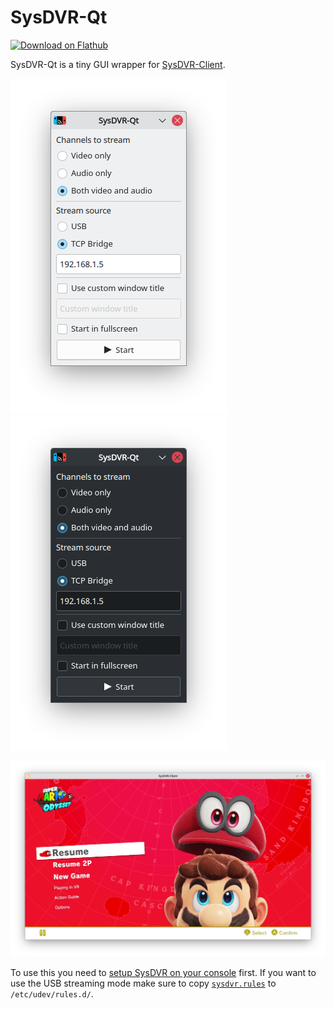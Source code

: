 # SysDVR-Qt

[<img src="https://dl.flathub.org/assets/badges/flathub-badge-en.svg" width="240" alt="Download on Flathub">](https://flathub.org/apps/io.github.parnassius.SysDVR-Qt)

SysDVR-Qt is a tiny GUI wrapper for [SysDVR-Client](https://github.com/exelix11/SysDVR).

![SysDVR-Qt screenshot](https://raw.githubusercontent.com/Parnassius/SysDVR-Qt/main/screenshot-light.png)
![SysDVR-Qt screenshot (dark theme)](https://raw.githubusercontent.com/Parnassius/SysDVR-Qt/main/screenshot-dark.png)

![SysDVR-Client screenshot](https://raw.githubusercontent.com/Parnassius/SysDVR-Qt/main/screenshot-client.png)

To use this you need to [setup SysDVR on your console](https://github.com/exelix11/SysDVR/wiki/Setting-up-SysDVR) first. If you want to use the USB streaming mode make sure to copy [`sysdvr.rules`](https://raw.githubusercontent.com/exelix11/SysDVR/master/Client/Platform/Linux/sysdvr.rules) to `/etc/udev/rules.d/`.
